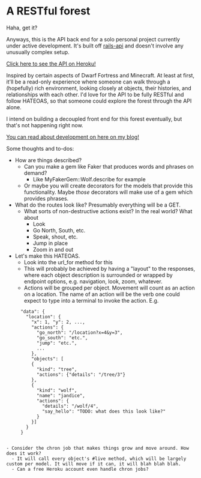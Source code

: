 # A RESTful forest

Haha, get it?

Anyways, this is the API back end for a solo personal project currently under active development. It's built off [rails-api](https://github.com/rails-api/rails-api) and doesn't involve any unusually complex setup.

[Click here to see the API on Heroku!](http://restful-forest.herokuapp.com/)

Inspired by certain aspects of Dwarf Fortress and Minecraft. At least at first, it'll be a read-only experience where someone can walk through a (hopefully) rich environment, looking closely at objects, their histories, and relationships with each other. I'd love for the API to be fully RESTful and follow HATEOAS, so that someone could explore the forest through the API alone.

I intend on building a decoupled front end for this forest eventually, but that's not happening right now.

[You can read about development on here on my blog!](https://vcolavin.wordpress.com/tag/dev-blog/)


Some thoughts and to-dos:
- How are things described?
  - Can you make a gem like Faker that produces words and phrases on demand?
    - Like MyFakerGem::Wolf.describe for example
  - Or maybe you will create decorators for the models that provide this functionality. Maybe *those* decorators will make use of a gem which provides phrases.
- What do the routes look like? Presumably everything will be a GET.
  - What sorts of non-destructive actions exist? In the real world? What about
    - Look
    - Go North, South, etc.
    - Speak, shout, etc.
    - Jump in place
    - Zoom in and out
- Let's make this HATEOAS.
  - Look into the url_for method for this
  - This will probably be achieved by having a "layout" to the responses, where each object description is surrounded or wrapped by endpoint options, e.g. navigation, look, zoom, whatever.
  - Actions will be grouped per object. Movement will count as an action on a location. The name of an action will be the verb one could expect to type into a terminal to invoke the action.
  E.g.
  ```
    "data": {
      "location": {
        "x": 1, "y": 2, ...,
        "actions": {
          "go_north": "/location?x=4&y=3",
          "go_south": "etc.",
          "jump": "etc.",
          ...
        },
        "objects": [
        {
          "kind": "tree",
          "actions": {"details": "/tree/3"}
        },
        {
          "kind": "wolf",
          "name": "jandice",
          "actions": {
            "details": "/wolf/4",
            "say_hello": "TODO: what does this look like?"
          }
        }]
      }
    }
```

- Consider the chron job that makes things grow and move around. How does it work?
  - It will call every object's #live method, which will be largely custom per model. It will move if it can, it will blah blah blah.
  - Can a free Heroku account even handle chron jobs?